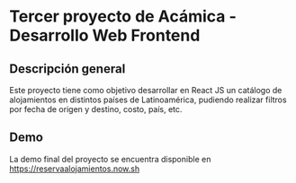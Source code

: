 # Tercer proyecto de Acámica - Desarrollo Web Frontend

## Descripción general

Este proyecto tiene como objetivo desarrollar en React JS un catálogo de alojamientos en distintos países de Latinoamérica, pudiendo realizar filtros por fecha de origen y destino, costo, país, etc.

## Demo

La demo final del proyecto se encuentra disponible en https://reservaalojamientos.now.sh
